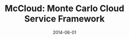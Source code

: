 ---
title: "McCloud: Monte Carlo Cloud Service Framework"
logo: "McCloud.png"
description: "A Monte Carlo cloud-based framework using Microsoft Windows Azure for solving complex scientific and engineering problems."
date: 2014-06-01
website: "https://americocunhajr.github.io/McCloud"
github: "https://github.com/americocunhajr/McCloud"
docs: 
download: "https://github.com/americocunhajr/McCloud/zipball/main"
layout: none
collection: software
---